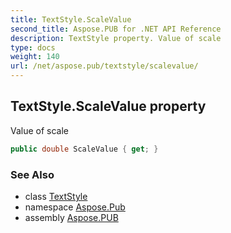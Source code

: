 ```yaml
---
title: TextStyle.ScaleValue
second_title: Aspose.PUB for .NET API Reference
description: TextStyle property. Value of scale
type: docs
weight: 140
url: /net/aspose.pub/textstyle/scalevalue/
---
```

## TextStyle.ScaleValue property

Value of scale

```csharp
public double ScaleValue { get; }
```

### See Also

* class [TextStyle](../)
* namespace [Aspose.Pub](../../textstyle/)
* assembly [Aspose.PUB](../../../)


